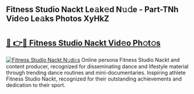 ## Fitness Studio Nackt Le𝚊k𝚎d N𝚞𝚍e - Part-TNh Vid𝚎o Le𝚊ks Photos XyHkZ

# <h2><a href="http://fb50tid.evod.top/?m=Fitness+Studio+Nackt">🔗 👉🔴 Fitness Studio Nackt Vid𝚎o Ph𝚘t𝚘s</a></h2>

[![Fitness Studio Nackt N𝚞d𝚎s](https://i.imgur.com/8V9OHl7.gif)](http://fb50tid.evod.top/?m=Fitness+Studio+Nackt)
Online persona Fitness Studio Nackt and content producer, recognized for disseminating dance and lifestyle material through trending dance routines and mini-documentaries. Inspiring athlete Fitness Studio Nackt, recognized for their outstanding achievements and dedication to their sport. 
